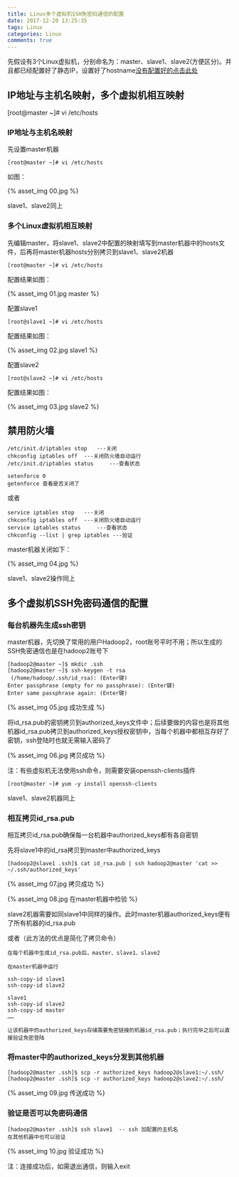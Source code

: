 ```yaml
---
title: Linux多个虚拟机SSH免密码通信的配置
date: 2017-12-20 13:25:35
tags: Linux
categories: Linux
comments: true
---
```



先假设有3个Linux虚拟机，分别命名为：master、slave1、slave2(方便区分)。并且都已经配置好了静态IP，设置好了hostname[没有配置好的点击此处](http://hadronw.com/2017/12-19/Mac%E4%B8%8B%E9%85%8D%E7%BD%AEVM%E4%B8%ADLinux-CentOS6-5%E8%99%9A%E6%8B%9F%E6%9C%BA%E7%BD%91%E7%BB%9C%E9%9D%99%E6%80%81IP/)

## IP地址与主机名映射，多个虚拟机相互映射
<!---more--->
[root@master ~]# vi /etc/hosts

### IP地址与主机名映射

先设置master机器

```
[root@master ~]# vi /etc/hosts
```

如图：

{% asset_img 00.jpg %}


slave1、slave2同上

### 多个Linux虚拟机相互映射

先编辑master，将slave1、slave2中配置的映射填写到master机器中的hosts文件，后再将master机器hosts分别拷贝到slave1、slave2机器

```
[root@master ~]# vi /etc/hosts
```

配置结果如图：

{% asset_img 01.jpg master %}

配置slave1

```
[root@slave1 ~]# vi /etc/hosts
```

配置结果如图：

{% asset_img 02.jpg slave1 %}

配置slave2

```
[root@slave2 ~]# vi /etc/hosts
```

配置结果如图：

{% asset_img 03.jpg slave2 %}


## 禁用防火墙


```
/etc/init.d/iptables stop   ---关闭
chkconfig iptables off  ---关闭防火墙自动运行
/etc/init.d/iptables status     ---查看状态

setenforce 0
getenforce 查看是否关闭了
```

或者

```
service iptables stop   ---关闭
chkconfig iptables off  ---关闭防火墙自动运行
service iptables status     ---查看状态
chkconfig --list | grep iptables ---验证
```

master机器关闭如下：

{% asset_img 04.jpg %}


slave1、slave2操作同上


## 多个虚拟机SSH免密码通信的配置

### 每台机器先生成ssh密钥

master机器，先切换了常用的用户Hadoop2，root账号平时不用；所以生成的SSH免密通信也是在hadoop2账号下

```
[hadoop2@master ~]$ mkdir .ssh
[hadoop2@master ~]$ ssh-keygen -t rsa
 (/home/hadoop/.ssh/id_rsa): (Enter键)
Enter passphrase (empty for no passphrase): (Enter键)
Enter same passphrase again: (Enter键)
```

{% asset_img 05.jpg 成功生成 %}


将id_rsa.pub的密钥拷贝到authorized_keys文件中；后续要做的内容也是将其他机器id_rsa.pub拷贝到authorized_keys授权密钥中，当每个机器中都相互存好了密钥，ssh登陆时也就无需输入密码了

{% asset_img 06.jpg 拷贝成功 %}

注：有些虚拟机无法使用ssh命令，则需要安装openssh-clients插件

```
[root@master ~]# yum -y install openssh-clients
```
slave1、slave2机器同上

### 相互拷贝id_rsa.pub

相互拷贝id_rsa.pub确保每一台机器中authorized_keys都有各自密钥

先将slave1中的id_rsa拷贝到master中authorized_keys

```
[hadoop2@slave1 .ssh]$ cat id_rsa.pub | ssh hadoop2@master 'cat >> ~/.ssh/authorized_keys'
```

{% asset_img 07.jpg 拷贝成功 %}

{% asset_img 08.jpg 在master机器中检验 %}

slave2机器需要如同slave1中同样的操作。此时master机器authorized_keys便有了所有机器的id_rsa.pub

或者（此方法的优点是简化了拷贝命令）

```
在每个机器中生成id_rsa.pub后，master、slave1、slave2

在master机器中运行

ssh-copy-id slave1
ssh-copy-id slave2

slave1 
ssh-copy-id slave2
ssh-copy-id master
……

让该机器中的authorized_keys存储需要免密链接的机器id_rsa.pub；执行完毕之后可以直接验证免密登陆

```

### 将master中的authorized_keys分发到其他机器

```
[hadoop2@master .ssh]$ scp -r authorized_keys hadoop2@slave1:~/.ssh/
[hadoop2@master .ssh]$ scp -r authorized_keys hadoop2@slave2:~/.ssh/
```

{% asset_img 09.jpg 传送成功 %}

### 验证是否可以免密码通信

```
[hadoop2@master .ssh]$ ssh slave1  -- ssh 加配置的主机名
在其他机器中也可以验证 
```

{% asset_img 10.jpg 验证成功 %}

注：连接成功后，如需退出通信，则输入exit




